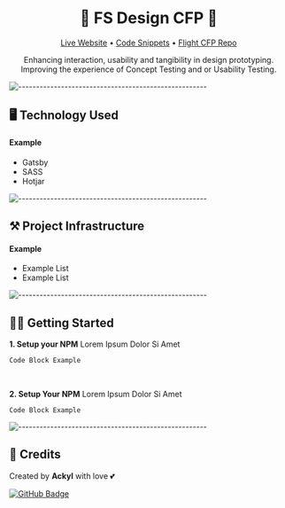 <h1 align="center"> 💸 FS Design CFP 💸</h1>
<p align="center">
  <a href="#about-the-project">Live Website</a> •
  <a href="#usage">Code Snippets</a> •
  <a href="#usage">Flight CFP Repo</a>
</p>
<p align='center'>Enhancing interaction, usability and tangibility in design prototyping. Improving the experience of Concept Testing and or Usability Testing.</p>

![-----------------------------------------------------](https://raw.githubusercontent.com/andreasbm/readme/master/assets/lines/rainbow.png)

## 🖥️ Technology Used

#### Example

- Gatsby
- SASS
- Hotjar

![-----------------------------------------------------](https://raw.githubusercontent.com/andreasbm/readme/master/assets/lines/rainbow.png)

## ⚒️ Project Infrastructure

#### Example

- Example List
- Example List

![-----------------------------------------------------](https://raw.githubusercontent.com/andreasbm/readme/master/assets/lines/rainbow.png)

## 🚴‍♂️ Getting Started

**1. Setup your NPM**
Lorem Ipsum Dolor Si Amet

```
Code Block Example
```

<br>

**2. Setup Your NPM**
Lorem Ipsum Dolor Si Amet

```
Code Block Example
```

![-----------------------------------------------------](https://raw.githubusercontent.com/andreasbm/readme/master/assets/lines/rainbow.png)

<h2 id="credits"> 📜 Credits</h2>

Created by **Ackyl** with love 💕

[![GitHub Badge](https://img.shields.io/badge/GitHub-100000?style=for-the-badge&logo=github&logoColor=white)](https://github.com/ackyl)

